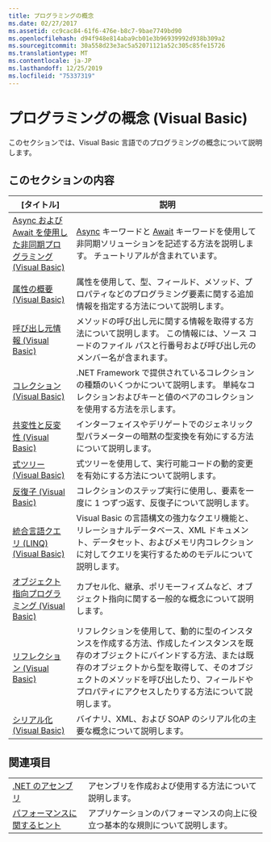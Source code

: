 ```yaml
---
title: プログラミングの概念
ms.date: 02/27/2017
ms.assetid: cc9cac84-61f6-476e-b8c7-9bae7749bd90
ms.openlocfilehash: d94f948e814aba9cb01e3b96939992d938b309a2
ms.sourcegitcommit: 30a558d23e3ac5a52071121a52c305c85fe15726
ms.translationtype: MT
ms.contentlocale: ja-JP
ms.lasthandoff: 12/25/2019
ms.locfileid: "75337319"
---
```

# <a name="programming-concepts-visual-basic"></a>プログラミングの概念 (Visual Basic)

このセクションでは、Visual Basic 言語でのプログラミングの概念について説明します。

## <a name="in-this-section"></a>このセクションの内容

|[タイトル]|説明|
|-----------|-----------------|
|[Async および Await を使用した非同期プログラミング (Visual Basic)](../../../visual-basic/programming-guide/concepts/async/index.md)|[Async](../../../visual-basic/language-reference/modifiers/async.md) キーワードと [Await](../../../visual-basic/language-reference/operators/await-operator.md) キーワードを使用して非同期ソリューションを記述する方法を説明します。 チュートリアルが含まれています。|
|[属性の概要 (Visual Basic)](../../../visual-basic/programming-guide/concepts/attributes/index.md)|属性を使用して、型、フィールド、メソッド、プロパティなどのプログラミング要素に関する追加情報を指定する方法について説明します。|
|[呼び出し元情報 (Visual Basic)](../../../visual-basic/programming-guide/concepts/caller-information.md)|メソッドの呼び出し元に関する情報を取得する方法について説明します。 この情報には、ソース コードのファイル パスと行番号および呼び出し元のメンバー名が含まれます。|
|[コレクション (Visual Basic)](../../../visual-basic/programming-guide/concepts/collections.md)|.NET Framework で提供されているコレクションの種類のいくつかについて説明します。 単純なコレクションおよびキーと値のペアのコレクションを使用する方法を示します。|
|[共変性と反変性 (Visual Basic)](../../../visual-basic/programming-guide/concepts/covariance-contravariance/index.md)|インターフェイスやデリゲートでのジェネリック型パラメーターの暗黙の型変換を有効にする方法について説明します。|
|[式ツリー (Visual Basic)](../../../visual-basic/programming-guide/concepts/expression-trees/index.md)|式ツリーを使用して、実行可能コードの動的変更を有効にする方法について説明します。|
|[反復子 (Visual Basic)](../../../visual-basic/programming-guide/concepts/iterators.md)|コレクションのステップ実行に使用し、要素を一度に 1 つずつ返す、反復子について説明します。|
|[統合言語クエリ (LINQ) (Visual Basic)](../../../visual-basic/programming-guide/concepts/linq/index.md)|Visual Basic の言語構文の強力なクエリ機能と、リレーショナルデータベース、XML ドキュメント、データセット、およびメモリ内コレクションに対してクエリを実行するためのモデルについて説明します。|
|[オブジェクト指向プログラミング (Visual Basic)](../../../visual-basic/programming-guide/concepts/object-oriented-programming.md)|カプセル化、継承、ポリモーフィズムなど、オブジェクト指向に関する一般的な概念について説明します。|
|[リフレクション (Visual Basic)](../../../visual-basic/programming-guide/concepts/reflection.md)|リフレクションを使用して、動的に型のインスタンスを作成する方法、作成したインスタンスを既存のオブジェクトにバインドする方法、または既存のオブジェクトから型を取得して、そのオブジェクトのメソッドを呼び出したり、フィールドやプロパティにアクセスしたりする方法について説明します。|
|[シリアル化 (Visual Basic)](../../../visual-basic/programming-guide/concepts/serialization/index.md)|バイナリ、XML、および SOAP のシリアル化の主要な概念について説明します。|

## <a name="related-sections"></a>関連項目

|||
|---|---|
|[.NET のアセンブリ](../../../standard/assembly/index.md)|アセンブリを作成および使用する方法について説明します。|
|[パフォーマンスに関するヒント](../../../framework/performance/performance-tips.md) | アプリケーションのパフォーマンスの向上に役立つ基本的な規則について説明します。|
